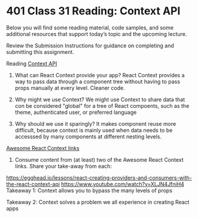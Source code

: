 # 401 Class 31 Reading: Context API
Below you will find some reading material, code samples, and some additional resources that support today’s topic and the upcoming lecture.

Review the Submission Instructions for guidance on completing and submitting this assignment.

Reading
[Context API](https://reactjs.org/docs/context.html)

1. What can React Context provide your app?
React Context provides a way to pass data through a component tree without having to pass props manually at every level. Cleaner code.

2. Why might we use Context?
We might use Context to share data that con be considered "global" for a tree of React compoents, such as the theme, authenticated user, or preferred language

3. Why should we use it sparingly?
It makes component reuse more difficult, because context is mainly used when data needs to be accesssed by many components at different nesting levels. 

[Awesome React Context links](https://github.com/diegohaz/awesome-react-context)

1. Consume content from (at least) two of the Awesome React Context links. Share your take-away from each:

https://egghead.io/lessons/react-creating-providers-and-consumers-with-the-react-context-api
https://www.youtube.com/watch?v=XLJN4JfniH4
  Takeaway 1: Context allows you to bypass the many levels of props
  
  Takeaway 2: Context solves a problem we all experience in creating React apps
